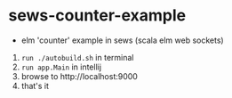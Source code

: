# sews-counter-example

- elm 'counter' example in sews (scala elm web sockets) 

1. `run ./autobuild.sh` in terminal
1. `run app.Main` in intellij
1. browse to http://localhost:9000
1. that's it